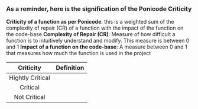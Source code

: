 ### As a reminder, here is the signification of the Ponicode Criticity
__Criticity of a function as per Ponicode__: this is a weighted sum of the complexity of repair (CR) of a function with the impact of the function on the code-base
__Complexity of Repair (CR)__: Measure of how difficult a function is to intuitively understand and modify. This measure is between 0 and 1
__Impact of a function on the code-base__: A measure between 0 and 1 that measures how much the function is used in the project

| Criticity | Definition |
| :---: | :---: |
| Hightly Critical | |
| Critical | |
| Not Critical | | 